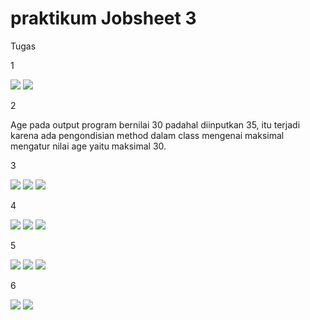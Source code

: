 # praktikum Jobsheet 3

Tugas 

1

 <img src="img/t1.png">


 <img src="img/to1.png">

2

Age pada output program bernilai 30 padahal diinputkan 35, itu terjadi karena ada pengondisian method dalam class mengenai maksimal mengatur nilai age yaitu maksimal 30.

3

<img src="img/t3.png">


<img src="img/tm3.png">


<img src="img/to3.png">

4

<img src="img/t4.png">


<img src="img/tm4.png">


<img src="img/to4.png">

5

<img src="img/t5.png">


<img src="img/tm5.png">


<img src="img/to5.png">


6

<img src="img/tm6.png">

<img src="img/to6.png">

